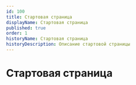 ```yaml
---
id: 100
title: Стартовая страница
displayName: Стартовая страница
published: true
order: 1
historyName: Стартовая страница
historyDescription: Описание стартовой страницы
---
```


# Стартовая страница
